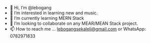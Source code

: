 - 👋 Hi, I’m @lebogang 
- 👀 I’m interested in learning new and music.
- 🌱 I’m currently learning MERN Stack
- 💞️ I’m looking to collaborate on any MEAR/MEAN Stack project.
- 📫 How to reach me ... lebogangsekaleli@gmail.com or WhatsApp: 0782971833

<!---
lebogang26/lebogang26 is a ✨ special ✨ repository because its `README.md` (this file) appears on your GitHub profile.
You can click the Preview link to take a look at your changes.
--->

